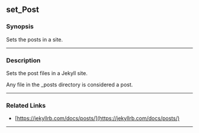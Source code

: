 set_Post
--------

### Synopsis
Sets the posts in a site.

---

### Description

Sets the post files in a Jekyll site.

Any file in the _posts directory is considered a post.

---

### Related Links
* [https://jekyllrb.com/docs/posts/](https://jekyllrb.com/docs/posts/)

---
